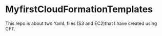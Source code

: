# MyfirstCloudFormationTemplates
This repo is about two YamL files  (S3 and EC2)that I have created using CFT. 
